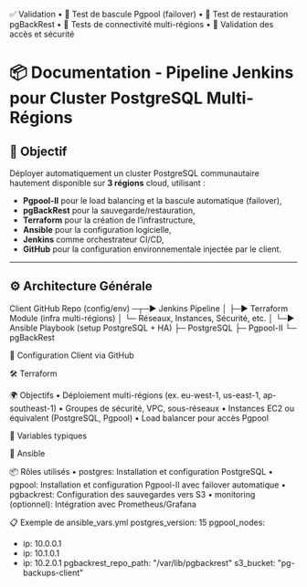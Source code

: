 ✅ Validation
	•	🔁 Test de bascule Pgpool (failover)
	•	💾 Test de restauration pgBackRest
	•	📡 Tests de connectivité multi-régions
	•	🔐 Validation des accès et sécurité

# 📦 Documentation - Pipeline Jenkins pour Cluster PostgreSQL Multi-Régions

## 🧭 Objectif

Déployer automatiquement un cluster PostgreSQL communautaire hautement disponible sur **3 régions** cloud, utilisant :

- **Pgpool-II** pour le load balancing et la bascule automatique (failover),
- **pgBackRest** pour la sauvegarde/restauration,
- **Terraform** pour la création de l’infrastructure,
- **Ansible** pour la configuration logicielle,
- **Jenkins** comme orchestrateur CI/CD,
- **GitHub** pour la configuration environnementale injectée par le client.

---

## ⚙️ Architecture Générale
Client GitHub Repo (config/env) ─┬─▶ Jenkins Pipeline
│
├─▶ Terraform Module (infra multi-régions)
│     └─ Réseaux, Instances, Sécurité, etc.
│
└─▶ Ansible Playbook (setup PostgreSQL + HA)
├─ PostgreSQL
├─ Pgpool-II
└─ pgBackRest

🧩 Configuration Client via GitHub




🛠️ Terraform

🌍 Objectifs
	•	Déploiement multi-régions (ex. eu-west-1, us-east-1, ap-southeast-1)
	•	Groupes de sécurité, VPC, sous-réseaux
	•	Instances EC2 ou équivalent (PostgreSQL, Pgpool)
	•	Load balancer pour accès Pgpool

🧩 Variables typiques

🤖 Ansible

📦 Rôles utilisés
	•	postgres: Installation et configuration PostgreSQL
	•	pgpool: Installation et configuration Pgpool-II avec failover automatique
	•	pgbackrest: Configuration des sauvegardes vers S3
	•	monitoring (optionnel): Intégration avec Prometheus/Grafana

📋 Exemple de ansible_vars.yml
postgres_version: 15
pgpool_nodes:
  - ip: 10.0.0.1
  - ip: 10.1.0.1
  - ip: 10.2.0.1
pgbackrest_repo_path: "/var/lib/pgbackrest"
s3_bucket: "pg-backups-client"


